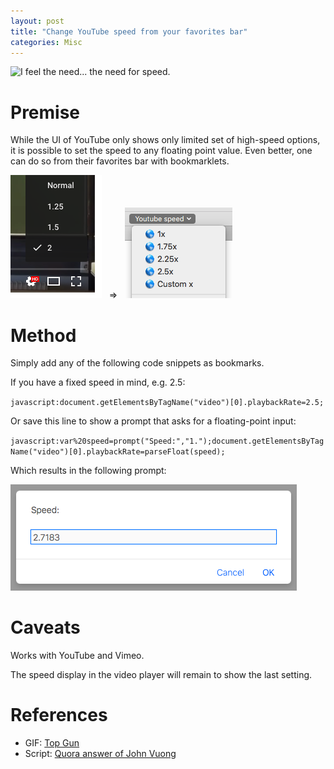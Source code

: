 ```yaml
---
layout: post
title: "Change YouTube speed from your favorites bar"
categories: Misc
---
```


![I feel the need... the need for speed.](/files/youtube-speed/need-for-speed.gif)

# Premise

While the UI of YouTube only shows only limited set of high-speed options, it is possible to set the speed to any floating point value. Even better, one can do so from their favorites bar with bookmarklets.

![Youtube dialog to set speed](/files/youtube-speed/youtube.png) &nbsp;&nbsp;⇒&nbsp;&nbsp; ![Bookmarks to set youtube speed](/files/youtube-speed/bookmarklets.png)

# Method

Simply add any of the following code snippets as bookmarks.

If you have a fixed speed in mind, e.g. 2.5:

`javascript:document.getElementsByTagName("video")[0].playbackRate=2.5;`

Or save this line to show a prompt that asks for a floating-point input:

`javascript:var%20speed=prompt("Speed:","1.");document.getElementsByTagName("video")[0].playbackRate=parseFloat(speed);`

Which results in the following prompt:

![A prompt that asks for speed](/files/youtube-speed/custom.png)

# Caveats

Works with YouTube and Vimeo.

The speed display in the video player will remain to show the last setting.

# References

- GIF: [Top Gun](https://www.youtube.com/watch?v=fR2hajcuFEM)
- Script: [Quora answer of John Vuong](https://www.quora.com/Is-there-a-way-of-watching-YouTube-videos-at-higher-than-2x-speed/answer/John-Vuong-12)

